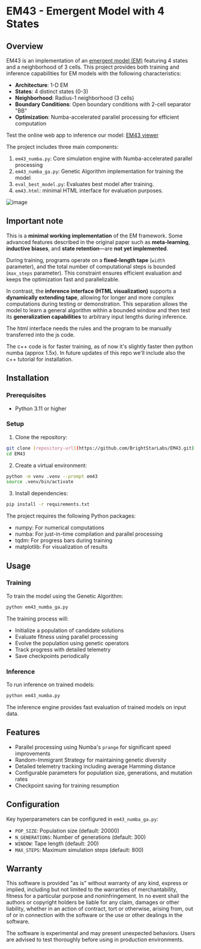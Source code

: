 # EM43 - Emergent Model with 4 States

## Overview
EM43 is an implementation of an [emergent model (EM)](https://new.researchhub.com/fund/4130/emergent-models-a-general-modeling-framework-as-an-alternative-to-neural-networks) featuring 4 states and a neighborhood of 3 cells. This project provides both training and inference capabilities for EM models with the following characteristics:

- **Architecture**: 1-D EM
- **States**: 4 distinct states (0-3)
- **Neighborhood**: Radius-1 neighborhood (3 cells)
- **Boundary Conditions**: Open boundary conditions with 2-cell separator "BB"
- **Optimization**: Numba-accelerated parallel processing for efficient computation

Test the online web app to inference our model: [EM43 viewer](https://bocchesegiacomo.github.io/em43viewer/)

The project includes three main components:
1. `em43_numba.py`: Core simulation engine with Numba-accelerated parallel processing
2. `em43_numba_ga.py`: Genetic Algorithm implementation for training the model
3. `eval_best_model.py`: Evaluates best model after training.
4. `em43.html`: minimal HTML interface for evaluation purposes.

![image](https://github.com/user-attachments/assets/1896338b-246c-445e-8029-a5c83f8641d5)


## Important note

This is a **minimal working implementation** of the EM framework. Some advanced features described in the original paper such as **meta-learning**, **inductive biases**, and **state retention**—are **not yet implemented**.

During training, programs operate on a **fixed-length tape** (`width` parameter), and the total number of computational steps is bounded (`max_steps` parameter). This constraint ensures efficient evaluation and keeps the optimization fast and parallelizable.

In contrast, the **inference interface (HTML visualization)** supports a **dynamically extending tape**, allowing for longer and more complex computations during testing or demonstration. This separation allows the model to learn a general algorithm within a bounded window and then test its **generalization capabilities** to arbitrary input lengths during inference.

The html interface needs the rules and the program to be manually transferred into the js code.

The c++ code is for faster training, as of now it's slightly faster then python numba (approx 1.5x).
In future updates of this repo we'll include also the c++ tutorial for installation.

## Installation

### Prerequisites
- Python 3.11 or higher 

### Setup
1. Clone the repository:
```bash
git clone [repository-url](https://github.com/BrightStarLabs/EM43.git)
cd EM43
```
2. Create a virtual environment:
```bash
python -m venv .venv --prompt em43
source .venv/bin/activate
```
3. Install dependencies:
```bash
pip install -r requirements.txt
```

The project requires the following Python packages:
- numpy: For numerical computations
- numba: For just-in-time compilation and parallel processing
- tqdm: For progress bars during training
- matplotlib: For visualization of results

## Usage

### Training
To train the model using the Genetic Algorithm:
```bash
python em43_numba_ga.py
```

The training process will:
- Initialize a population of candidate solutions
- Evaluate fitness using parallel processing
- Evolve the population using genetic operators
- Track progress with detailed telemetry
- Save checkpoints periodically

### Inference
To run inference on trained models:
```bash
python em43_numba.py
```

The inference engine provides fast evaluation of trained models on input data.

## Features
- Parallel processing using Numba's `prange` for significant speed improvements
- Random-Immigrant Strategy for maintaining genetic diversity
- Detailed telemetry tracking including average Hamming distance
- Configurable parameters for population size, generations, and mutation rates
- Checkpoint saving for training resumption

## Configuration
Key hyperparameters can be configured in `em43_numba_ga.py`:
- `POP_SIZE`: Population size (default: 20000)
- `N_GENERATIONS`: Number of generations (default: 300)
- `WINDOW`: Tape length (default: 200)
- `MAX_STEPS`: Maximum simulation steps (default: 800)


## Warranty
This software is provided "as is" without warranty of any kind, express or
implied, including but not limited to the warranties of merchantability,
fitness for a particular purpose and noninfringement. In no event shall the
authors or copyright holders be liable for any claim, damages or other
liability, whether in an action of contract, tort or otherwise, arising from,
out of or in connection with the software or the use or other dealings in the
software.

The software is experimental and may present unexpected behaviors. Users are
advised to test thoroughly before using in production environments.
